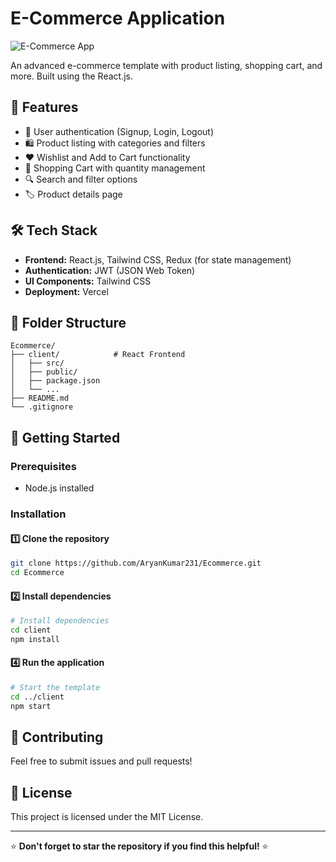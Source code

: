# E-Commerce Application

![E-Commerce App](https://res.cloudinary.com/dwua8djrv/image/upload/f_auto,q_auto/v1/ecommerce/q9aa1utcqgr1zyi048nr)

An advanced e-commerce template with product listing, shopping cart, and more. Built using the React.js.

## 🚀 Features

- 🔐 User authentication (Signup, Login, Logout)
- 🛍️ Product listing with categories and filters
- ❤️ Wishlist and Add to Cart functionality
- 🛒 Shopping Cart with quantity management
- 🔍 Search and filter options
- 🏷️ Product details page

## 🛠️ Tech Stack

- **Frontend:** React.js, Tailwind CSS, Redux (for state management)
- **Authentication:** JWT (JSON Web Token)
- **UI Components:**  Tailwind CSS
- **Deployment:** Vercel

## 📂 Folder Structure

```
Ecommerce/
├── client/            # React Frontend
│   ├── src/
│   ├── public/
│   ├── package.json
│   └── ...
├── README.md
└── .gitignore
```

## 🚀 Getting Started

### Prerequisites
- Node.js installed

### Installation

#### 1️⃣ Clone the repository
```bash
git clone https://github.com/AryanKumar231/Ecommerce.git
cd Ecommerce
```

#### 2️⃣ Install dependencies
```bash
# Install dependencies
cd client
npm install

```


#### 4️⃣ Run the application
```bash
# Start the template
cd ../client
npm start
```


## 🤝 Contributing
Feel free to submit issues and pull requests!

## 📜 License
This project is licensed under the MIT License.

---

⭐ **Don't forget to star the repository if you find this helpful!** ⭐
